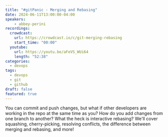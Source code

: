 ```yaml
---
title: "#gitPanic - Merging and Rebasing"
date: 2024-06-11T13:00:00-04:00
speakers:
    - abbey-perini
recordings:
  crowdcast:
    url: https://crowdcast.io/c/git-merging-rebasing
    start_time: "00:00"
  youtube:
    url: https://youtu.be/aFeVS_WUi64
    length: "52:38"
categories:
  - devops
tags:
  - devops
  - git
  - github
draft: false
featured: true
---
```


You can commit and push changes, but what if other developers are working in the repo at the same time as you? How do you add changes from one branch to another? What the heck is interactive rebasing? We'll cover squashing, cherry-picking, resolving conflicts, the difference between merging and rebasing, and more!